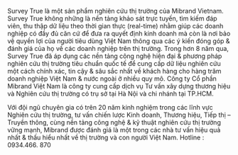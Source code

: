 Survey True là một sản phẩm nghiên cứu thị trường của Mibrand Vietnam. Survey True không những là nền tảng khảo sát trực tuyến, tìm kiếm đáp viên, thu thập dữ liệu theo thời gian thực (real-time) nhằm giúp các doanh nghiệp có đầy đủ căn cứ để đưa ra quyết định kinh doanh mà còn là nơi bảo vệ quyền lợi của người tiêu dùng Việt Nam thông qua các ý kiến đóng góp & đánh giá của họ về các doanh nghiệp trên thị trường. Trong hơn 8 năm qua, Survey True đã áp dụng các nền tảng công nghệ hiện đại & phương pháp nghiên cứu thị trường tiêu chuẩn quốc tế để cung cấp dữ liệu nghiên cứu một cách chính xác, tin cậy & sâu sắc nhất về khách hàng cho hàng trăm doanh nghiệp Việt Nam & nước ngoài ở nhiều quy mô.
Công ty Cổ phần Mibrand Việt Nam là công ty cung cấp dịch vụ Tư vấn xây dựng thương hiệu và Nghiên cứu thị trường có trụ sở tại Hà Nội và chi nhánh tại TP.HCM.

Với đội ngũ chuyên gia có trên 20 năm kinh nghiệm trong các lĩnh vực Nghiên cứu thị trường, tư vấn chiến lược Kinh doanh, Thương hiệu, Tiếp thị – Truyền thông, cùng nền tảng công nghệ & kỹ thuật nghiên cứu thị trường vững mạnh, Mibrand được đánh giá là một trong các nhà tư vấn hiệu quả nhất & thấu hiểu nhất về thị trường và con người Việt Nam.
Hotline : 0934.466. 870
